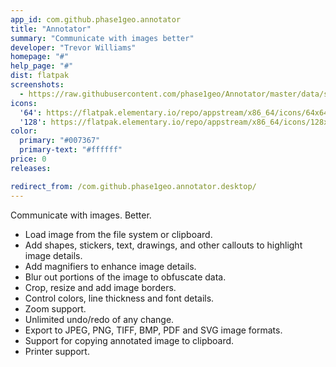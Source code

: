 ```yaml
---
app_id: com.github.phase1geo.annotator
title: "Annotator"
summary: "Communicate with images better"
developer: "Trevor Williams"
homepage: "#"
help_page: "#"
dist: flatpak
screenshots:
  - https://raw.githubusercontent.com/phase1geo/Annotator/master/data/screenshots/screenshot-light.png
icons:
  '64': https://flatpak.elementary.io/repo/appstream/x86_64/icons/64x64/com.github.phase1geo.annotator.png
  '128': https://flatpak.elementary.io/repo/appstream/x86_64/icons/128x128/com.github.phase1geo.annotator.png
color:
  primary: "#007367"
  primary-text: "#ffffff"
price: 0
releases:

redirect_from: /com.github.phase1geo.annotator.desktop/
---
```


<p>Communicate with images. Better.</p>
<ul>
<li>Load image from the file system or clipboard.</li>
<li>Add shapes, stickers, text, drawings, and other callouts to highlight image details.</li>
<li>Add magnifiers to enhance image details.</li>
<li>Blur out portions of the image to obfuscate data.</li>
<li>Crop, resize and add image borders.</li>
<li>Control colors, line thickness and font details.</li>
<li>Zoom support.</li>
<li>Unlimited undo/redo of any change.</li>
<li>Export to JPEG, PNG, TIFF, BMP, PDF and SVG image formats.</li>
<li>Support for copying annotated image to clipboard.</li>
<li>Printer support.</li>
</ul>